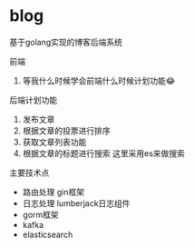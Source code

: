 # blog
基于golang实现的博客后端系统

前端
1. 等我什么时候学会前端什么时候计划功能😂

后端计划功能
1. 发布文章
2. 根据文章的投票进行排序
3. 获取文章列表功能
4. 根据文章的标题进行搜索 这里采用es来做搜索

主要技术点
- 路由处理 gin框架
- 日志处理 lumberjack日志组件
- gorm框架
- kafka
- elasticsearch
